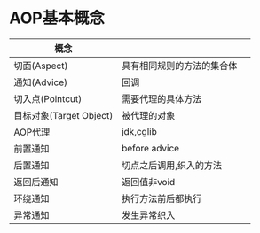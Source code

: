# AOP基本概念

| 概念                    |                            |      |
| ----------------------- | -------------------------- | ---- |
| 切面(Aspect)            | 具有相同规则的方法的集合体 |      |
| 通知(Advice)            | 回调                       |      |
| 切入点(Pointcut)        | 需要代理的具体方法         |      |
| 目标对象(Target Object) | 被代理的对象               |      |
| AOP代理                 | jdk,cglib                  |      |
| 前置通知                | before advice              |      |
| 后置通知                | 切点之后调用,织入的方法    |      |
| 返回后通知              | 返回值非void               |      |
| 环绕通知                | 执行方法前后都执行         |      |
| 异常通知                | 发生异常织入               |      |


